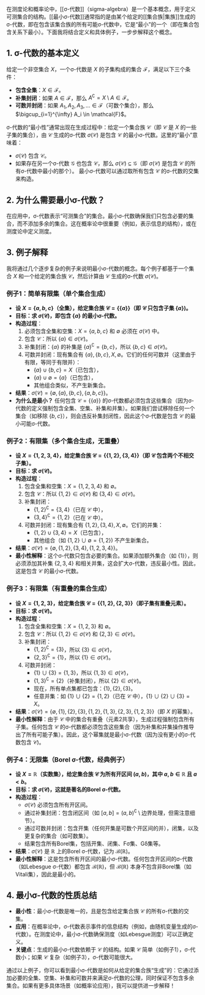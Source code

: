 在测度论和概率论中，[[σ-代数]]（sigma-algebra）是一个基本概念，用于定义可测集合的结构。[[最小σ-代数]]通常指的是由某个给定的[[集合族|集族]]生成的σ-代数，即在包含该集合族的所有可能σ-代数中，它是“最小”的一个（即在集合包含关系下最小）。下面我将结合定义和具体例子，一步步解释这个概念。

## 1. **σ-代数的基本定义**
给定一个非空集合 $X$，一个σ-代数是 $X$ 的子集构成的集合 $\mathcal{F}$，满足以下三个条件：
- **包含全集**：$X \in \mathcal{F}$。
- **补集封闭**：如果 $A \in \mathcal{F}$，那么 $A^\complement = X \setminus A \in \mathcal{F}$。
- **可数并封闭**：如果 $A_1, A_2, A_3, \dots \in \mathcal{F}$（可数个集合），那么 $\bigcup_{i=1}^{\infty} A_i \in \mathcal{F}$。

σ-代数的“最小性”通常出现在生成过程中：给定一个集合族 $\mathcal{C}$（即 $\mathcal{C}$ 是 $X$ 的一些子集的集合），由 $\mathcal{C}$ 生成的σ-代数 $\sigma(\mathcal{C})$ 是包含 $\mathcal{C}$ 的最小σ-代数。这里的“最小”意味着：
- $\sigma(\mathcal{C})$ 包含 $\mathcal{C}$。
- 如果存在另一个σ-代数 $\mathcal{G}$ 也包含 $\mathcal{C}$，那么 $\sigma(\mathcal{C}) \subseteq \mathcal{G}$（即 $\sigma(\mathcal{C})$ 是包含 $\mathcal{C}$ 的所有σ-代数中最小的那个）。
最小σ-代数可以通过取所有包含 $\mathcal{C}$ 的σ-代数的交集来构造。

## 2. **为什么需要最小σ-代数？**
在应用中，σ-代数表示“可测集合”的集合。最小σ-代数确保我们只包含必要的集合，而不添加多余的集合。这在概率论中很重要（例如，表示信息的结构），或在测度论中定义测度。

## 3. **例子解释**
我将通过几个逐步复杂的例子来说明最小σ-代数的概念。每个例子都基于一个集合 $X$ 和一个给定的集合族 $\mathcal{C}$，然后计算由 $\mathcal{C}$ 生成的σ-代数 $\sigma(\mathcal{C})$。

### **例子1：简单有限集（单个集合生成）**
- **设 $X = \{a, b, c\}$（全集），给定集合族 $\mathcal{C} = \{\{a\}\}$（即 $\mathcal{C}$ 只包含子集 $\{a\}$)。**
- **目标：求 $\sigma(\mathcal{C})$，即包含 $\{a\}$ 的最小σ-代数。**
- **构造过程**：
  1. 必须包含全集和空集：$X = \{a,b,c\}$ 和 $\emptyset$ 必须在 $\sigma(\mathcal{C})$ 中。
  2. 包含 $\mathcal{C}$：所以 $\{a\} \in \sigma(\mathcal{C})$。
  3. 补集封闭：$\{a\}$ 的补集是 $\{a\}^\complement = \{b,c\}$，所以 $\{b,c\} \in \sigma(\mathcal{C})$。
  4. 可数并封闭：现有集合有 $\{a\}, \{b,c\}, X, \emptyset$。它们的任何可数并（这里由于有限，等同于有限并）：
     - $\{a\} \cup \{b,c\} = X$（已包含），
     - $\{a\} \cup \emptyset = \{a\}$（已包含），
     - 其他组合类似，不产生新集合。
- **结果**：$\sigma(\mathcal{C}) = \left\{ \emptyset, \{a\}, \{b,c\}, \{a,b,c\} \right\}$。
- **为什么是最小？** 任何包含 $\mathcal{C} = \{\{a\}\}$ 的σ-代数都必须包含这些集合（因为σ-代数的定义强制包含全集、空集、补集和并集）。如果我们尝试移除任何一个集合（如移除 $\{b,c\}$），则会违反补集封闭性，因此这个σ-代数是包含 $\mathcal{C}$ 的最小可能σ-代数。

### **例子2：有限集（多个集合生成，无重叠）**
- **设 $X = \{1, 2, 3, 4\}$，给定集合族 $\mathcal{C} = \{\{1,2\}, \{3,4\}\}$（即 $\mathcal{C}$ 包含两个不相交子集）。**
- **目标：求 $\sigma(\mathcal{C})$。**
- **构造过程**：
  1. 包含全集和空集：$X = \{1,2,3,4\}$ 和 $\emptyset$。
  2. 包含 $\mathcal{C}$：所以 $\{1,2\} \in \sigma(\mathcal{C})$ 和 $\{3,4\} \in \sigma(\mathcal{C})$。
  3. 补集封闭：
     - $\{1,2\}^\complement = \{3,4\}$（已在 $\mathcal{C}$ 中），
     - $\{3,4\}^\complement = \{1,2\}$（已在 $\mathcal{C}$ 中）。
  4. 可数并封闭：现有集合有 $\{1,2\}, \{3,4\}, X, \emptyset$。它们的并集：
     - $\{1,2\} \cup \{3,4\} = X$（已包含），
     - 其他组合（如 $\{1,2\} \cup \emptyset = \{1,2\}$) 不产生新集合。
- **结果**：$\sigma(\mathcal{C}) = \left\{ \emptyset, \{1,2\}, \{3,4\}, \{1,2,3,4\} \right\}$。
- **最小性解释**：这个σ-代数只包含必要的集合。如果添加额外集合（如 $\{1\}$），则必须添加其补集 $\{2,3,4\}$ 和相关并集，这会扩大σ-代数，违反最小性。因此，这是包含 $\mathcal{C}$ 的最小σ-代数。

### **例子3：有限集（有重叠的集合生成）**
- **设 $X = \{1, 2, 3\}$，给定集合族 $\mathcal{C} = \{\{1,2\}, \{2,3\}\}$（即子集有重叠元素）。**
- **目标：求 $\sigma(\mathcal{C})$。**
- **构造过程**：
  1. 包含全集和空集：$X = \{1,2,3\}$ 和 $\emptyset$。
  2. 包含 $\mathcal{C}$：所以 $\{1,2\} \in \sigma(\mathcal{C})$ 和 $\{2,3\} \in \sigma(\mathcal{C})$。
  3. 补集封闭：
     - $\{1,2\}^\complement = \{3\}$，所以 $\{3\} \in \sigma(\mathcal{C})$，
     - $\{2,3\}^\complement = \{1\}$，所以 $\{1\} \in \sigma(\mathcal{C})$。
  4. 可数并封闭：
     - $\{1\} \cup \{3\} = \{1,3\}$，所以 $\{1,3\} \in \sigma(\mathcal{C})$，
     - $\{1,3\}^\complement = \{2\}$（补集封闭），所以 $\{2\} \in \sigma(\mathcal{C})$。
     - 现在，所有单点集都已包含：$\{1\}, \{2\}, \{3\}$。
     - 任意并集：如 $\{1\} \cup \{2\} = \{1,2\}$（已在 $\mathcal{C}$ 中），$\{1\} \cup \{2\} \cup \{3\} = X$。
- **结果**：$\sigma(\mathcal{C}) = \left\{ \emptyset, \{1\}, \{2\}, \{3\}, \{1,2\}, \{1,3\}, \{2,3\}, \{1,2,3\} \right\}$（即 $X$ 的幂集）。
- **最小性解释**：由于 $\mathcal{C}$ 中的集合有重叠（元素2共享），生成过程强制包含所有子集。任何包含 $\mathcal{C}$ 的σ-代数都必须包含这些集合（因为补集和并集操作推导出了所有可能子集）。因此，这个幂集就是最小σ-代数（因为没有更小的σ-代数包含 $\mathcal{C}$)。

### **例子4：无限集（Borel σ-代数，经典例子）**
- **设 $X = \mathbb{R}$（实数集），给定集合族 $\mathcal{C}$ 为所有开区间 $(a, b)$，其中 $a, b \in \mathbb{R}$ 且 $a < b$。**
- **目标：求 $\sigma(\mathcal{C})$，这就是著名的Borel σ-代数。**
- **构造过程**：
  - $\sigma(\mathcal{C})$ 必须包含所有开区间。
  - 通过补集封闭：包含闭区间（如 $[a, b] = (a,b)^\complement \setminus \text{边界处理}$，但需注意细节）。
  - 通过可数并封闭：包含开集（任何开集是可数个开区间的并），闭集，以及更复杂的集合（如可数集）。
  - 结果包含所有Borel集，包括开集、闭集、Fσ集、Gδ集等。
- **结果**：$\sigma(\mathcal{C})$ 是 $\mathbb{R}$ 上的Borel σ-代数，记为 $\mathcal{B}(\mathbb{R})$。
- **最小性解释**：这是包含所有开区间的最小σ-代数。任何包含开区间的σ-代数（如Lebesgue σ-代数）都包含 $\mathcal{B}(\mathbb{R})$，但 $\mathcal{B}(\mathbb{R})$ 本身不包含非Borel集（如Vitali集），因此是最小的。

## 4. **最小σ-代数的性质总结**
- **最小性**：最小σ-代数是唯一的，且是包含给定集合族 $\mathcal{C}$ 的所有σ-代数的交集。
- **应用**：在概率论中，σ-代数表示事件的信息结构（例如，由随机变量生成的σ-代数）。在测度论中，最小σ-代数确保测度（如Lebesgue测度）可以正确定义。
- **关键点**：生成的最小σ-代数依赖于 $\mathcal{C}$ 的结构。如果 $\mathcal{C}$ 简单（如例子1），σ-代数小；如果 $\mathcal{C}$ 复杂（如例子3），σ-代数可能很大。

通过以上例子，你可以看到最小σ-代数是如何从给定的集合族“生成”的：它通过添加必要的全集、空集、补集和可数并来满足σ-代数的公理，同时保证不包含多余集合。如果有更多具体场景（如概率论应用），我可以提供进一步解释！
